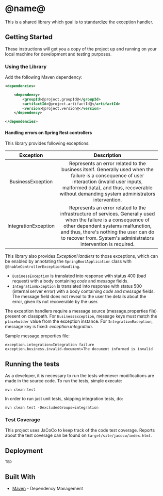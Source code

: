# @name@

This is a shared library which goal is to standardize the exception handler.

## Getting Started

These instructions will get you a copy of the project up and running on your local machine for development and testing purposes.

### Using the Library

Add the following Maven dependency:

```xml
<dependencies>

    <dependency>
        <groupId>@project.groupId@</groupId>
        <artifactId>@project.artifactId@</artifactId>
        <version>@project.version@</version>
    </dependency>

</dependencies>
```

#### Handling errors on Spring Rest controllers

This library provides following exceptions:

|       Exception      |                                                                                                                              Description                                                                                                                             |
|:--------------------:|:--------------------------------------------------------------------------------------------------------------------------------------------------------------------------------------------------------------------------------------------------------------------:|
| BusinessException    | Represents an error related to the business itself. Generally used when the failure is a consequence of user interaction (invalid user inputs, malformed data), and thus, recoverable without demanding system administrators intervention.                          |
| IntegrationException | Represents an error related to the infrastructure of services. Generally used when the failure is a consequence of other dependent systems malfunction, and thus, there's nothing the user can do to recover from. System's administrators intervention is required. |

This library also provides *ExceptionHandlers* to those exceptions, which can be enabled by annotating the `SpringBootApplication` class with `@EnableControllerExceptionHandling`.

* `BusinessException` is translated into response with status 400 (bad request) with a body containing _code_ and _message_ fields.
* `IntegrationException` is translated into response with status 500 (internal server error) with a body containing _code_ and _message_ fields. The message field does not reveal to the user the details about the error, given its not recoverable by the user.

The exception handlers require a message source (message.properties file) present on classpath. For `BusinessException`, message keys must match the `placeholder` value from the exception instance. For `IntegrationException`, message key is fixed: _exception.integration_.

Sample message.properties file:

```
exception.integration=Integration failure
exception.business.invalid-document=The document informed is invalid
```

## Running the tests

As a developer, it is necessary to run the tests whenever modifications are made in the source code. To run the tests, simple execute:

```
mvn clean test
```

In order to run just unit tests, skipping integration tests, do:

```
mvn clean test -DexcludedGroups=integration
```

### Test Coverage

This project uses JaCoCo to keep track of the code test coverage. Reports about the test coverage can be found on `target/site/jacoco/index.html`.

## Deployment

```
TBD
```

## Built With

* [Maven](https://maven.apache.org/) - Dependency Management
